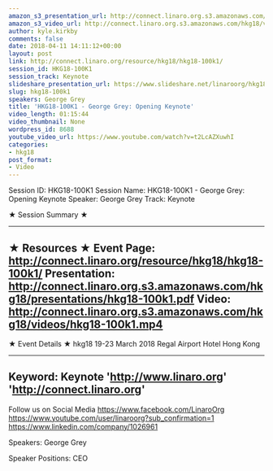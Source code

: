```yaml
---
amazon_s3_presentation_url: http://connect.linaro.org.s3.amazonaws.com/hkg18/presentations/hkg18-100k1.pdf
amazon_s3_video_url: http://connect.linaro.org.s3.amazonaws.com/hkg18/videos/hkg18-100k1.mp4
author: kyle.kirkby
comments: false
date: 2018-04-11 14:11:12+00:00
layout: post
link: http://connect.linaro.org/resource/hkg18/hkg18-100k1/
session_id: HKG18-100K1
session_track: Keynote
slideshare_presentation_url: https://www.slideshare.net/linaroorg/hkg18100k1-george-grey-opening-keynote
slug: hkg18-100k1
speakers: George Grey
title: 'HKG18-100K1 - George Grey: Opening Keynote'
video_length: 01:15:44
video_thumbnail: None
wordpress_id: 8688
youtube_video_url: https://www.youtube.com/watch?v=t2LcAZXuwhI
categories:
- hkg18
post_format:
- Video
---
```


Session ID: HKG18-100K1
Session Name: HKG18-100K1 - George Grey: Opening Keynote
Speaker: George Grey
Track: Keynote

★ Session Summary ★

---------------------------------------------------
★ Resources ★
Event Page: http://connect.linaro.org/resource/hkg18/hkg18-100k1/
Presentation: http://connect.linaro.org.s3.amazonaws.com/hkg18/presentations/hkg18-100k1.pdf
Video: http://connect.linaro.org.s3.amazonaws.com/hkg18/videos/hkg18-100k1.mp4
---------------------------------------------------
★ Event Details ★
hkg18
19-23 March 2018
Regal Airport Hotel Hong Kong

---------------------------------------------------
Keyword: Keynote
'http://www.linaro.org'
'http://connect.linaro.org'
---------------------------------------------------
Follow us on Social Media
https://www.facebook.com/LinaroOrg
https://www.youtube.com/user/linaroorg?sub_confirmation=1
https://www.linkedin.com/company/1026961

Speakers: George Grey

Speaker Positions: CEO


